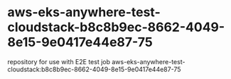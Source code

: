 # aws-eks-anywhere-test-cloudstack-b8c8b9ec-8662-4049-8e15-9e0417e44e87-75
repository for use with E2E test job aws-eks-anywhere-test-cloudstack:b8c8b9ec-8662-4049-8e15-9e0417e44e87-75
